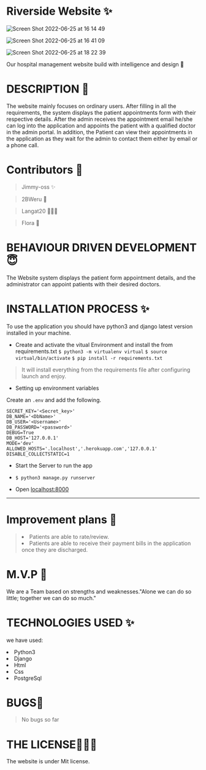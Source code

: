 # Riverside Website &#10024;
![Screen Shot 2022-06-25 at 16 14 49](https://user-images.githubusercontent.com/62022158/175776300-37fbc72d-04d1-471c-8450-def02510892c.png)

![Screen Shot 2022-06-25 at 16 41 09](https://user-images.githubusercontent.com/62022158/175776326-460664c7-2233-4473-8243-7bb1d4f88c9f.png)

![Screen Shot 2022-06-25 at 18 22 39](https://user-images.githubusercontent.com/62022158/175781138-7c2aea1d-5f31-4ef9-a0fc-52874dff5873.png)


Our hospital management website build with intelligence and design 🏥

# DESCRIPTION &#127800;

The website mainly focuses on ordinary users. After filling in all the requirements, the system displays the patient appointments form with their respective details. After the admin receives the appointment email he/she can log into the application and appoints the patient with a qualified doctor in the admin portal. In addition, the Patient can view their appointments in the application as they wait for the admin to contact them either by email or a phone call.

# Contributors &#129409;

> Jimmy-oss &#10024;

> 2BWeru 🌺

> Langat20 👨🏾‍💻

> Flora 🌼

# BEHAVIOUR DRIVEN DEVELOPMENT 😇

The Website system displays the patient form appointment details, and the administrator can appoint patients with their desired doctors.

# INSTALLATION PROCESS ✨

To use the application you should have python3 and django latest version installed in your machine.

- Create and activate the vitual Environment and install the from requirements.txt
  `$ python3 -m virtualenv virtual`
  `$ source virtual/bin/activate`
  `$ pip install -r requirements.txt`

> It will install everything from the requirements file after configuring launch and enjoy.

- Setting up environment variables

Create an `.env` and add the following.

```
SECRET_KEY='<Secret_key>'
DB_NAME='<DbName>'
DB_USER='<Username>'
DB_PASSWORD='<password>'
DEBUG=True
DB_HOST='127.0.0.1'
MODE='dev'
ALLOWED_HOSTS='.localhost','.herokuapp.com','127.0.0.1'
DISABLE_COLLECTSTATIC=1

```

- Start the Server to run the app
- `$ python3 manage.py runserver`

- Open [localhost:8000](#)

---

# Improvement plans 💞️

> <li> Patients are able to rate/review.</li>
> <li> Patients are able to receive their payment bills in the application once they are discharged.</li>

# M.V.P 🤝

We are a Team based on strengths and weaknesses."Alone we can do so little; together we can do so much."

# TECHNOLOGIES USED &#10024;

we have used:

<li>Python3</li>
   <li>Django</li>
   <li>Html</li>
   <li>Css</li>
  <li>PostgreSql</li>
  
# BUGS💢

> No bugs so far

# THE LICENSE👨🏾‍⚖️

The website is under Mit license.
